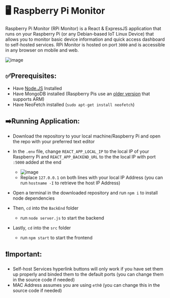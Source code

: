 # 🖥️ Raspberry Pi Monitor

Raspberry Pi Monitor (RPi Monitor) is a React & ExpressJS application that runs on your Raspberry Pi (or any Debian-based IoT Linux Device) that allows you to monitor basic device information and quick access dashboard to self-hosted services. RPi Monitor is hosted on port ```3000``` and is accessible in any browser on mobile and web. 

![image](https://github.com/user-attachments/assets/d5bbd19c-4936-4ac8-8bb7-8b7a7e906cfa)



## ✅Prerequisites:
- Have [Node.JS](https://www.w3schools.com/nodejs/nodejs_raspberrypi.asp) Installed 
- Have MongoDB installed (Raspberry Pis use an [older version](https://www.mongodb.com/developer/products/mongodb/mongodb-on-raspberry-pi/)
 that supports ARM)
- Have NeoFetch installed (```sudo apt-get install neofetch```) 

## ➡️Running Application:
- Download the repository to your local machine/Raspberry Pi and open the repo with your preferred text editor
- In the ```.env``` file, change ```REACT_APP_LOCAL_IP``` to the local IP of your Raspberry Pi and ```REACT_APP_BACKEND_URL``` to the the local IP with port ```:5000``` added at the end
  - ![image](https://github.com/user-attachments/assets/c418abbb-89e6-4860-b14f-d2dee864e284)
  - Replace ```127.0.0.1``` on both lines with your local IP Address (you can run ```hostname -I``` to retrieve the host IP Address)
 
- Open a terminal in the downloaded repository and run ```npm i``` to install node dependencies

- Then, ```cd``` into the ```BackEnd``` folder
  -  run ```node server.js``` to start the backend

- Lastly, ```cd``` into the ```src``` folder
   - run ```npm start``` to start the frontend

## ❗Important:
- Self-host Services hyperlink buttons will only work if you have set them up properly and binded them to the default ports (you can change them in the source code if needed)
- MAC Address assumes you are using ```eth0``` (you can change this in the source code if needed)



